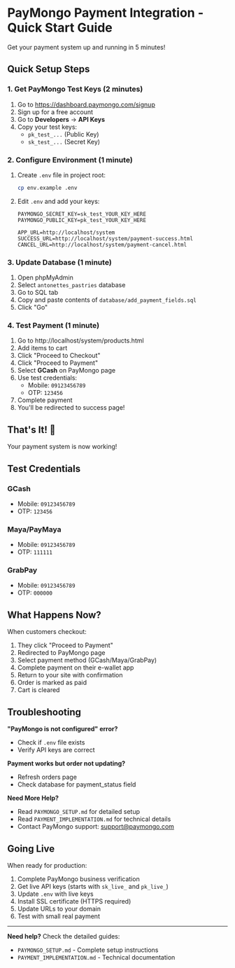 # PayMongo Payment Integration - Quick Start Guide

Get your payment system up and running in 5 minutes!

## Quick Setup Steps

### 1. Get PayMongo Test Keys (2 minutes)

1. Go to https://dashboard.paymongo.com/signup
2. Sign up for a free account
3. Go to **Developers** → **API Keys**
4. Copy your test keys:
   - `pk_test_...` (Public Key)
   - `sk_test_...` (Secret Key)

### 2. Configure Environment (1 minute)

1. Create `.env` file in project root:
   ```bash
   cp env.example .env
   ```

2. Edit `.env` and add your keys:
   ```env
   PAYMONGO_SECRET_KEY=sk_test_YOUR_KEY_HERE
   PAYMONGO_PUBLIC_KEY=pk_test_YOUR_KEY_HERE
   
   APP_URL=http://localhost/system
   SUCCESS_URL=http://localhost/system/payment-success.html
   CANCEL_URL=http://localhost/system/payment-cancel.html
   ```

### 3. Update Database (1 minute)

1. Open phpMyAdmin
2. Select `antonettes_pastries` database
3. Go to SQL tab
4. Copy and paste contents of `database/add_payment_fields.sql`
5. Click "Go"

### 4. Test Payment (1 minute)

1. Go to http://localhost/system/products.html
2. Add items to cart
3. Click "Proceed to Checkout"
4. Click "Proceed to Payment"
5. Select **GCash** on PayMongo page
6. Use test credentials:
   - Mobile: `09123456789`
   - OTP: `123456`
7. Complete payment
8. You'll be redirected to success page!

## That's It! 🎉

Your payment system is now working!

## Test Credentials

### GCash
- Mobile: `09123456789`
- OTP: `123456`

### Maya/PayMaya
- Mobile: `09123456789`
- OTP: `111111`

### GrabPay
- Mobile: `09123456789`
- OTP: `000000`

## What Happens Now?

When customers checkout:
1. They click "Proceed to Payment"
2. Redirected to PayMongo page
3. Select payment method (GCash/Maya/GrabPay)
4. Complete payment on their e-wallet app
5. Return to your site with confirmation
6. Order is marked as paid
7. Cart is cleared

## Troubleshooting

**"PayMongo is not configured" error?**
- Check if `.env` file exists
- Verify API keys are correct

**Payment works but order not updating?**
- Refresh orders page
- Check database for payment_status field

**Need More Help?**
- Read `PAYMONGO_SETUP.md` for detailed setup
- Read `PAYMENT_IMPLEMENTATION.md` for technical details
- Contact PayMongo support: support@paymongo.com

## Going Live

When ready for production:
1. Complete PayMongo business verification
2. Get live API keys (starts with `sk_live_` and `pk_live_`)
3. Update `.env` with live keys
4. Install SSL certificate (HTTPS required)
5. Update URLs to your domain
6. Test with small real payment

---

**Need help?** Check the detailed guides:
- `PAYMONGO_SETUP.md` - Complete setup instructions
- `PAYMENT_IMPLEMENTATION.md` - Technical documentation

